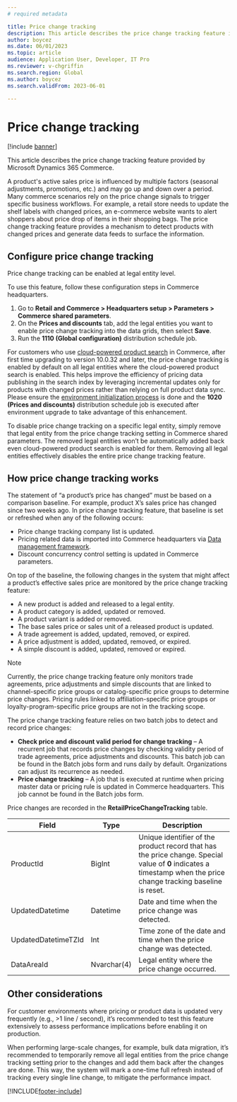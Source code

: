 ```yaml
---
# required metadata

title: Price change tracking
description: This article describes the price change tracking feature in Microsoft Dynamics 365 Commerce.
author: boycez
ms.date: 06/01/2023
ms.topic: article
audience: Application User, Developer, IT Pro
ms.reviewer: v-chgriffin
ms.search.region: Global
ms.author: boycez
ms.search.validFrom: 2023-06-01

---
```


# Price change tracking

[!include [banner](../includes/banner.md)]

This article describes the price change tracking feature provided by Microsoft Dynamics 365 Commerce.

A product's active sales price is influenced by multiple factors (seasonal adjustments, promotions, etc.) and may go up and down over a period. Many commerce scenarios rely on the price change signals to trigger specific business workflows. For example, a retail store needs to update the shelf labels with changed prices, an e-commerce website wants to alert shoppers about price drop of items in their shopping bags. The price change tracking feature provides a mechanism to detect products with changed prices and generate data feeds to surface the information.

## Configure price change tracking

Price change tracking can be enabled at legal entity level. 

To use this feature, follow these configuration steps in Commerce headquarters.

1. Go to **Retail and Commerce \> Headquarters setup \> Parameters \> Commerce shared parameters**.
1. On the **Prices and discounts** tab, add the legal entities you want to enable price change tracking into the data grids, then select **Save**.
1. Run the **1110 (Global configuration)** distribution schedule job.

For customers who use [cloud-powered product search](cloud-powered-search-overview.md) in Commerce, after first time upgrading to version 10.0.32 and later, the price change tracking is enabled by default on all legal entities where the cloud-powered product search is enabled. This helps improve the efficiency of pricing data publishing in the search index by leveraging incremental updates only for products with changed prices rather than relying on full product data sync. Please ensure the [environment initialization process](enable-configure-retail-functionality.md) is done and the **1020 (Prices and discounts)** distribution schedule job is executed after environment upgrade to take advantage of this enhancement. 

To disable price change tracking on a specific legal entity, simply remove that legal entity from the price change tracking setting in Commerce shared parameters. The removed legal entities won’t be automatically added back even cloud-powered product search is enabled for them. Removing all legal entities effectively disables the entire price change tracking feature.

## How price change tracking works

The statement of “a product’s price has changed” must be based on a comparison baseline. For example, product X’s sales price has changed since two weeks ago. In price change tracking feature, that baseline is set or refreshed when any of the following occurs:

- Price change tracking company list is updated.
- Pricing related data is imported into Commerce headquarters via [Data management framework](/dynamics365/fin-ops-core/dev-itpro/data-entities/data-entities-data-packages).
- Discount concurrency control setting is updated in Commerce parameters.

On top of the baseline, the following changes in the system that might affect a product’s effective sales price are monitored by the price change tracking feature:

-	A new product is added and released to a legal entity.
-	A product category is added, updated or removed.
-	A product variant is added or removed.
-	The base sales price or sales unit of a released product is updated.
-	A trade agreement is added, updated, removed, or expired.
-	A price adjustment is added, updated, removed, or expired.
-	A simple discount is added, updated, removed or expired.

> [!NOTE]
> Currently, the price change tracking feature only monitors trade agreements, price adjustments and simple discounts that are linked to channel-specific price groups or catalog-specific price groups to determine price changes. Pricing rules linked to affiliation-specific price groups or loyalty-program-specific price groups are not in the tracking scope. 

The price change tracking feature relies on two batch jobs to detect and record price changes:

- **Check price and discount valid period for change tracking** – A recurrent job that records price changes by checking validity period of trade agreements, price adjustments and discounts. This batch job can be found in the Batch jobs form and runs daily by default. Organizations can adjust its recurrence as needed.
-	**Price change tracking** – A job that is executed at runtime when pricing master data or pricing rule is updated in Commerce headquarters. This job cannot be found in the Batch jobs form.

Price changes are recorded in the **RetailPriceChangeTracking** table.

| **Field**           | **Type**    | **Description**                                                                                                                          |
|---------------------|-------------|------------------------------------------------------------------------------------------------------------------------------------------|
| ProductId           | BigInt      | Unique identifier of the product record that has the price change. Special value of **0** indicates a timestamp when the price change tracking baseline is reset. |
| UpdatedDatetime     | Datetime    | Date and time when the price change was detected. |
| UpdatedDatetimeTZId | Int         | Time zone of the date and time when the price change was detected. |
| DataAreaId          | Nvarchar(4) | Legal entity where the price change occurred.  |

## Other considerations

For customer environments where pricing or product data is updated very frequently (e.g., >1 line / second), it’s recommended to test this feature extensively to assess performance implications before enabling it on production.

When performing large-scale changes, for example, bulk data migration, it’s recommended to temporarily remove all legal entities from the price change tracking setting prior to the changes and add them back after the changes are done. This way, the system will mark a one-time full refresh instead of tracking every single line change, to mitigate the performance impact.

[!INCLUDE[footer-include](../includes/footer-banner.md)]
